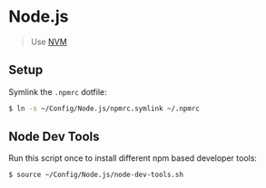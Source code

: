 Node.js
=======

> Use [NVM](https://github.com/creationix/nvm)

## Setup

Symlink the `.npmrc` dotfile:

```bash
$ ln -s ~/Config/Node.js/npmrc.symlink ~/.npmrc
```


## Node Dev Tools

Run this script once to install different npm based developer tools:

```bash
$ source ~/Config/Node.js/node-dev-tools.sh
```
